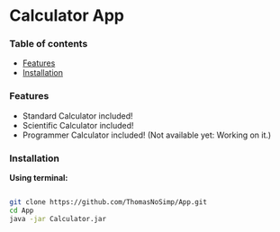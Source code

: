 # Calculator App

### Table of contents

<ul>
    <li><a href="#features">Features</a></li>
    <li><a href="#installation">Installation</a></li>
</ul>

### Features

- Standard Calculator included!
- Scientific Calculator included!
- Programmer Calculator included! (Not available yet: Working on it.)

### Installation

__Using terminal:__
```bash

git clone https://github.com/ThomasNoSimp/App.git
cd App
java -jar Calculator.jar

```